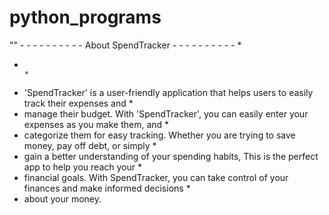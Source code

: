 # python_programs
""                       - - - - - - - - - - About SpendTracker - - - - - - - - - -                         *
*                                                                                                           *                                                      
*   'SpendTracker' is a user-friendly application that helps users to easily track their expenses and       *
*   manage their budget. With 'SpendTracker', you can easily enter your expenses as you make them, and      *
*   categorize them for easy tracking. Whether you are trying to save money, pay off debt, or simply        *
*   gain a better understanding of your spending habits, This is the perfect app to help you reach your     * 
*   financial goals. With SpendTracker, you can take control of your finances and make informed decisions   *
*   about your money.    
